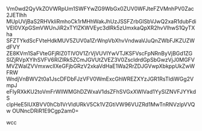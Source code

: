 Vm0wd2QyVkZOVWRpUm1SWFYwZG9WbGx0ZUV0WFJteFZVMnhPV0Zac2JETlhh
MUpUVjBaS2RHVkliRmhoCk1rMHhWakJhUzJSSFZrbGlSbVJwQ2xaR1dubFdi
VEI0VXpGSmVWUnJiR2xTYlZKWVEyc3dlRk5zUmxkaQpXR2hvVlhwS1QyTXha
SFZTYkdScFVteHdkMUV5ZUV0a1ZrWnpVbXhvVndwaVJuQnZWbFJKZUZWdFVY
ZE8KVm1SaFVteGFjRlZ0TlVOV1ZrVjVUVlYwVTJKSFVscFpNRnByVjBGd1ZG
SlZjRVpXYlhSVFV6RlZlRk5ZCmJGVUtZVEZ3V0ZscldrdGpSbGwzVjJ0MGFV
MVZWalZVVmxwcllXeGFjbGRzV2xkaVdHaE1Wa2RrZDJGVwpXbkppUkZwWFRW
WndjVnBWV2t0a1JscDFDbFJzVFV0WmExcGhWREZXYzJGR1RsTldiWGg2VmpJ
eFIyRXkKU2toVmFrWllWMGhDZWxaV1dsZFhSVGxXWlVad1YySlZNVFJYYkdS
clpHeE5lUXBVV0hCb1VrVldURkV5Ck1VZGtiVW96VUZRd1MwTnRNVzlpVVQw
OUNncDRiR1E9Cgp2am0=

wcc